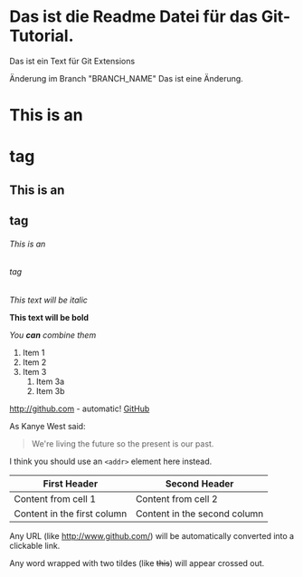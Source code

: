 # Das ist die Readme Datei für das Git-Tutorial.

Das ist ein Text für Git Extensions 


Änderung im Branch "BRANCH_NAME"
Das ist eine Änderung.

# This is an <h1> tag
## This is an <h2> tag
###### This is an <h6> tag

*This text will be italic*

**This text will be bold**

_You **can** combine them_

1. Item 1
1. Item 2
1. Item 3
   1. Item 3a
   1. Item 3b
   
http://github.com - automatic!
[GitHub](http://github.com)


As Kanye West said:

> We're living the future so
> the present is our past.

I think you should use an
`<addr>` element here instead.


First Header | Second Header
------------ | -------------
Content from cell 1 | Content from cell 2
Content in the first column | Content in the second column

Any URL (like http://www.github.com/) will be automatically converted into a clickable link.

Any word wrapped with two tildes (like ~~this~~) will appear crossed out.

